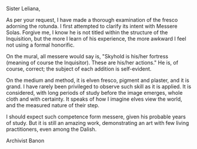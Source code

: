 Sister Leliana,

As per your request, I have made a thorough examination of the fresco adorning the rotunda. I first attempted to clarify its intent with Messere Solas. Forgive me, I know he is not titled within the structure of the Inquisition, but the more I learn of his experience, the more awkward I feel not using a formal honorific.

On the mural, all messere would say is, "Skyhold is his/her fortress (meaning of course the Inquisitor). These are his/her actions." He is, of course, correct; the subject of each addition is self-evident.

On the medium and method, it is elven fresco, pigment and plaster, and it is grand. I have rarely been privileged to observe such skill as it is applied. It is considered, with long periods of study before the image emerges, whole cloth and with certainty. It speaks of how I imagine elves view the world, and the measured nature of their step.

I should expect such competence form messere, given his probable years of study. But it is still an amazing work, demonstrating an art with few living practitioners, even among the Dalish.

Archivist Banon
